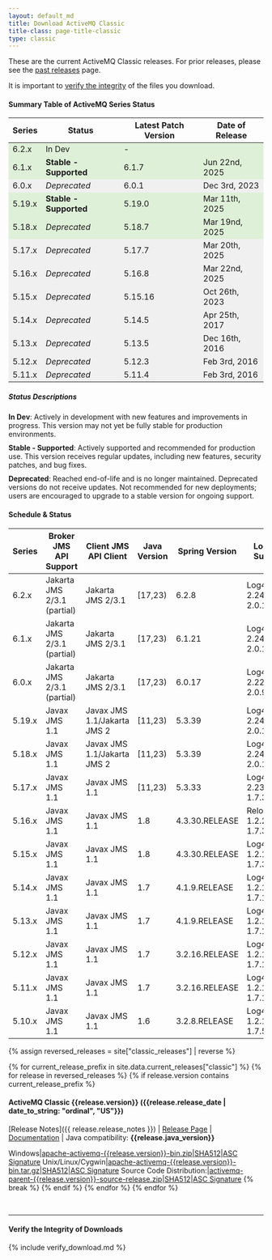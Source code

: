 ```yaml
---
layout: default_md
title: Download ActiveMQ Classic
title-class: page-title-classic
type: classic
---
```


These are the current ActiveMQ Classic releases. For prior releases, please see the [past releases](../documentation/download-archives) page.

It is important to [verify the integrity](#verify-the-integrity-of-downloads) of the files you download.

#### Summary Table of ActiveMQ Series Status


<table>
  <thead>
    <tr>
      <th>Series</th>
      <th>Status</th>
      <th>Latest Patch Version</th>
      <th>Date of Release</th>
    </tr>
  </thead>
  <tbody>
    <tr style="background-color: #dff0d8;">
      <td>6.2.x</td>
      <td>In Dev</td>
      <td>-</td>
      <td></td>
    </tr>
    <tr style="background-color: #dff0d8;">
      <td>6.1.x</td>
      <td><strong>Stable - Supported</strong></td>
      <td>6.1.7</td>
      <td>Jun 22nd, 2025</td>
    </tr>
    <tr style="background-color: #f0f0f0;">
      <td>6.0.x</td>
      <td><em>Deprecated</em></td>
      <td>6.0.1</td>
      <td>Dec 3rd, 2023</td>
    </tr>
    <tr style="background-color: #dff0d8;">
      <td>5.19.x</td>
      <td><strong>Stable - Supported</strong></td>
      <td>5.19.0</td>
      <td>Mar 11th, 2025</td>
    </tr>
    <tr style="background-color: #dff0d8;">
      <td>5.18.x</td>
      <td><em>Deprecated</em></td>
      <td>5.18.7</td>
      <td>Mar 19nd, 2025</td>
    </tr>
    <tr style="background-color: #f0f0f0;">
      <td>5.17.x</td>
      <td><em>Deprecated</em></td>
      <td>5.17.7</td>
      <td>Mar 20th, 2025</td>
    </tr>
    <tr style="background-color: #f0f0f0;">
      <td>5.16.x</td>
      <td><em>Deprecated</em></td>
      <td>5.16.8</td>
      <td>Mar 22nd, 2025</td>
    </tr>
    <tr style="background-color: #f0f0f0;">
      <td>5.15.x</td>
      <td><em>Deprecated</em></td>
      <td>5.15.16</td>
      <td>Oct 26th, 2023</td>
    </tr>
    <tr style="background-color: #f0f0f0;">
      <td>5.14.x</td>
      <td><em>Deprecated</em></td>
      <td>5.14.5</td>
      <td>Apr 25th, 2017</td>
    </tr>
    <tr style="background-color: #f0f0f0;">
      <td>5.13.x</td>
      <td><em>Deprecated</em></td>
      <td>5.13.5</td>
      <td>Dec 16th, 2016</td>
    </tr>
    <tr style="background-color: #f0f0f0;">
      <td>5.12.x</td>
      <td><em>Deprecated</em></td>
      <td>5.12.3</td>
      <td>Feb 3rd, 2016</td>
    </tr>
    <tr style="background-color: #f0f0f0;">
      <td>5.11.x</td>
      <td><em>Deprecated</em></td>
      <td>5.11.4</td>
      <td>Feb 3rd, 2016</td>
    </tr>
  </tbody>
</table>



##### Status Descriptions

<div style="margin-top: 15px;">
  <strong>In Dev</strong>: Actively in development with new features and improvements in progress. This version may not yet be fully stable for production environments.
</div>

<div style="margin-top: 10px;">
  <strong>Stable - Supported</strong>: Actively supported and recommended for production use. This version receives regular updates, including new features, security patches, and bug fixes.
</div>

<div style="margin-top: 10px;">
  <strong>Deprecated</strong>: Reached end-of-life and is no longer maintained. Deprecated versions do not receive updates. Not recommended for new deployments; users are encouraged to upgrade to a stable version for ongoing support.
</div>



#### Schedule & Status

| Series | Broker JMS API Support      | Client JMS API Client       | Java Version | Spring Version | Logging Support              | Web Support            | Status       | Last    | Next   | ETA     |
|--------|-----------------------------|-----------------------------|--------------|----------------|------------------------------|------------------------|--------------|---------|--------|---------|
| 6.2.x  | Jakarta JMS 2/3.1 (partial) | Jakarta JMS 2/3.1           | [17,23)          | 6.2.8          | Log4j 2.24.3/Slf4j 2.0.16    | Jetty 11.0.25          | In dev       |         |        | Dec  24 |
| 6.1.x  | Jakarta JMS 2/3.1 (partial) | Jakarta JMS 2/3.1           | [17,23)          | 6.1.21         | Log4j 2.24.3/Slf4j 2.0.16    | Jetty 11.0.25          | **Stable - Supported**   | 6.1.7   | 6.1.8  | Sep  25 |
| 6.0.x  | Jakarta JMS 2/3.1 (partial) | Jakarta JMS 2/3.1           | [17,23)          | 6.0.17         | Log4j 2.22.0/Slf4j 2.0.9     | Jetty 11.0.18          | _Deprecated_ | 6.0.1   |        |         |
| 5.19.x | Javax JMS 1.1               | Javax JMS 1.1/Jakarta JMS 2 | [11,23)          | 5.3.39         | Log4j 2.24.3/Slf4j 2.0.16    | Jetty 9.4.57.v20241219 | **Stable - Supported**   | 5.19.0  | 5.19.1 | Jun  25 |
| 5.18.x | Javax JMS 1.1               | Javax JMS 1.1/Jakarta JMS 2 | [11,23)          | 5.3.39         | Log4j 2.24.1/Slf4j 2.0.13    | Jetty 9.4.57.v20241219 | _Deprecated_   | 5.18.7  |         |        |
| 5.17.x | Javax JMS 1.1               | Javax JMS 1.1               | [11,23)          | 5.3.33         | Log4j 2.23.1/Slf4j 1.7.36    | Jetty 9.4.54.v20240208 | _Deprecated_ | 5.17.7  |        |         |
| 5.16.x | Javax JMS 1.1               | Javax JMS 1.1               | 1.8          | 4.3.30.RELEASE | Reload4j 1.2.24/Slf4j 1.7.36 | Jetty 9.4.53.v20231009 | _Deprecated_ | 5.16.8  |        |         |
| 5.15.x | Javax JMS 1.1               | Javax JMS 1.1               | 1.8          | 4.3.30.RELEASE | Log4j 1.2.17/Slf4j 1.7.32    | Jetty 9.4.39.v20210325 | _Deprecated_ | 5.15.16 |        |         |
| 5.14.x | Javax JMS 1.1               | Javax JMS 1.1               | 1.7          | 4.1.9.RELEASE  | Log4j 1.2.17/Slf4j 1.7.13    | Jetty 9.2.13.v20150730 | _Deprecated_ | 5.14.5  |        |         |
| 5.13.x | Javax JMS 1.1               | Javax JMS 1.1               | 1.7          | 4.1.9.RELEASE  | Log4j 1.2.17/Slf4j 1.7.13    | Jetty 9.2.13.v20150730 | _Deprecated_ | 5.13.5  |        |         |
| 5.12.x | Javax JMS 1.1               | Javax JMS 1.1               | 1.7          | 3.2.16.RELEASE | Log4j 1.2.17/Slf4j 1.7.10    | Jetty 9.2.6.v20141205  | _Deprecated_ | 5.12.3  |        |         |
| 5.11.x | Javax JMS 1.1               | Javax JMS 1.1               | 1.7          | 3.2.16.RELEASE | Log4j 1.2.17/Slf4j 1.7.10    | Jetty 9.2.6.v20141205  | _Deprecated_ | 5.11.4  |        |         |
| 5.10.x | Javax JMS 1.1               | Javax JMS 1.1               | 1.6          | 3.2.8.RELEASE  | Log4j 1.2.17/Slf4j 1.7.5     | Jetty 7.6.9.v20130131  | _Deprecated_ | 5.10.2  |        |         |

{% assign reversed_releases = site["classic_releases"] | reverse %}

{% for current_release_prefix in site.data.current_releases["classic"] %}
    {% for release in reversed_releases %}
        {% if release.version contains current_release_prefix %}
#### ActiveMQ Classic {{release.version}} ({{release.release_date | date_to_string: "ordinal", "US"}})
[Release Notes]({{ release.release_notes }}) | [Release Page]({{release.url}}) | [Documentation](../documentation) | Java compatibility: **{{release.java_version}}**

Windows|[apache-activemq-{{release.version}}-bin.zip](https://www.apache.org/dyn/closer.cgi?filename=/activemq/{{release.version}}/apache-activemq-{{release.version}}-bin.zip&action=download)|[SHA512](https://downloads.apache.org/activemq/{{release.version}}/apache-activemq-{{release.version}}-bin.zip.sha512)|[ASC Signature](https://downloads.apache.org/activemq/{{release.version}}/apache-activemq-{{release.version}}-bin.zip.asc)
Unix/Linux/Cygwin|[apache-activemq-{{release.version}}-bin.tar.gz](https://www.apache.org/dyn/closer.cgi?filename=/activemq/{{release.version}}/apache-activemq-{{release.version}}-bin.tar.gz&action=download)|[SHA512](https://downloads.apache.org/activemq/{{release.version}}/apache-activemq-{{release.version}}-bin.tar.gz.sha512)|[ASC Signature](https://downloads.apache.org/activemq/{{release.version}}/apache-activemq-{{release.version}}-bin.tar.gz.asc)
Source Code Distribution:|[activemq-parent-{{release.version}}-source-release.zip](https://www.apache.org/dyn/closer.cgi?filename=/activemq/{{release.version}}/activemq-parent-{{release.version}}-source-release.zip&action=download)|[SHA512](https://downloads.apache.org/activemq/{{release.version}}/activemq-parent-{{release.version}}-source-release.zip.sha512)|[ASC Signature](https://downloads.apache.org/activemq/{{release.version}}/activemq-parent-{{release.version}}-source-release.zip.asc)
            {% break %}
        {% endif %}
    {% endfor %}
{% endfor %}

<br/>

--------------------------------------
#### Verify the Integrity of Downloads

{% include verify_download.md %}
